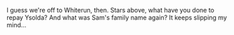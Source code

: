 I guess we're off to Whiterun, then. Stars above, what have you done to repay Ysolda? And what was Sam's family name again? It keeps slipping my mind...
